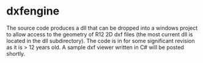 dxfengine
=========
The source code produces a dll that can be dropped into a windows project to allow access to the geometry of R12 2D dxf files (the most current dll is located in the dll subdirectory). The code is in for some significant revision as it is > 12 years old. A sample dxf viewer written in C# will be posted shortly.
